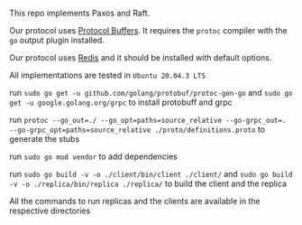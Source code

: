 This repo implements Paxos and Raft.

Our protocol uses [Protocol Buffers](https://developers.google.com/protocol-buffers/).
It requires the ```protoc``` compiler with the ```go``` output plugin installed.

Our protocol uses [Redis](https://redis.io/topics/quickstart) and it should be installed with default options.

All implementations are tested in ```Ubuntu 20.04.3 LTS```

run ```sudo go get -u github.com/golang/protobuf/protoc-gen-go``` and ```sudo go get -u google.golang.org/grpc``` to install protobuff and grpc


run ```protoc --go_out=./ --go_opt=paths=source_relative --go-grpc_out=. --go-grpc_opt=paths=source_relative ./proto/definitions.proto``` to generate the stubs


run ```sudo go mod vendor``` to add dependencies


run ```sudo go build -v -o ./client/bin/client ./client/``` and ```sudo go build -v -o ./replica/bin/replica ./replica/``` to build the client and the replica


All the commands to run replicas and the clients are available in the respective directories
